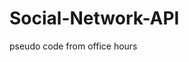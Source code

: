 # Social-Network-API

pseudo code from office hours

<!-- // Basic File Structure
  // install dependencies
    // mongoose
    // express
  // server.js
    // get a basic server starting and listening


// Mongo Stuff
  // Models
    // User
      // thoughts ([])
        // type: Schema.Types.ObjectId,
        // ref: Thoughts model
      // friends ([])
        // type: Schema.Types.ObjectId,
        // ref: User model
        // look at activity populate 23
      // virtual
        // getter for friends.length
        // look at activity virtuals 21
    // Thoughts
      // reactions
        // linked to the reaction schema
        // like subdocuments activity 17
      // virtual
        // getter for reactions.length
        // look at activity virtuals 21
  // Schema Only
    // Reaction

// Getting Mongoose connected
  // proper connection file with db name
  // db.once in server.js

// Seed data
  // pull in models needed (Users, Thoughts)
  // Delete all users and thoughts
  // data.js
    // array of 3 users
      // empty array of thoughts
      // empty array of friends
    // array of 3 thoughts
      // empty array of reactions

// Routes
  // userRoutes
    // /users
      // getting all Users
      // creating a user
        // ezpz
    // /users/:id
      // get a single user
        // populate (friends)
        // populate (thoughts)
      // update a user
      // delete a user
    // /thoughts
      // getting all thoughts
      // creating a thought
        // create the thought first
          // find the user by username, or userId and push the thought in there

// Controllers
  // user-controller
    // one method per http method
  // thoughts-controller
    // one method per http method -->